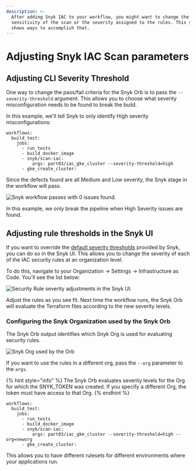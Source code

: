 ```yaml
---
description: >-
  After adding Snyk IAC to your workflow, you might want to change the
  sensitivity of the scan or the severity assigned to the rules. This section
  shows ways to accomplish that.
---
```


# Adjusting Snyk IAC Scan parameters

## Adjusting CLI Severity Threshold

One way to change the pass/fail criteria for the Snyk Orb is to pass the `--severity-threshold` argument. This allows you to choose what severity misconfiguration needs to be found to break the build.

In this example, we'll tell Snyk to only identify High severity misconfigurations:

```text
workflows:
  build_test:
    jobs:
      - run_tests
      - build_docker_image
      - snyk/scan-iac:
          args: part03/iac_gke_cluster --severity-threshold=high
      - gke_create_cluster:
```

Since the defects found are all Medium and Low severity, the Snyk stage in the workflow will pass.

![Snyk workflow passes with 0 issues found.](https://github.com/snyk/user-docs/tree/0874305e3aea1ea3c57b0398879776ac062b3479/.gitbook/assets/image%20%284%29.png)

In this example, we only break the pipeline when High Severity issues are found.

## Adjusting rule thresholds in the Snyk UI

If you want to override the [default severity thresholds](https://snyk.io/security-rules) provided by Snyk, you can do so in the Snyk UI. This allows you to change the severity of each of the IAC security rules at an organization level.

To do this, navigate to your Organization -&gt; Settings -&gt; Infrastructure as Code. You'll see the list below:

![Security Rule severity adjustments in the Snyk UI.](https://github.com/snyk/user-docs/tree/0874305e3aea1ea3c57b0398879776ac062b3479/.gitbook/assets/image%20%283%29.png)

Adjust the rules as you see fit. Next time the workflow runs, the Snyk Orb will evaluate the Terraform files according to the new severity levels.

### Configuring the Snyk Organization used by the Snyk Orb

The Snyk Orb output identifies which Snyk Org is used for evaluating security rules.

![Snyk Org used by the Orb](https://github.com/snyk/user-docs/tree/0874305e3aea1ea3c57b0398879776ac062b3479/.gitbook/assets/image%20%281%29.png)

If you want to use the rules in a different org, pass the `--org` parameter to the `args`.

{% hint style="info" %}
The Snyk Orb evaluates severity levels for the Org for which the SNYK\_TOKEN was created. If you specify a different Org, the token must have access to that Org.
{% endhint %}

```text
workflows:
  build_test:
    jobs:
      - run_tests
      - build_docker_image
      - snyk/scan-iac:
          args: part03/iac_gke_cluster --severity-threshold=high --org=neworg
      - gke_create_cluster:
```

This allows you to have different rulesets for different environments where your applications run.

